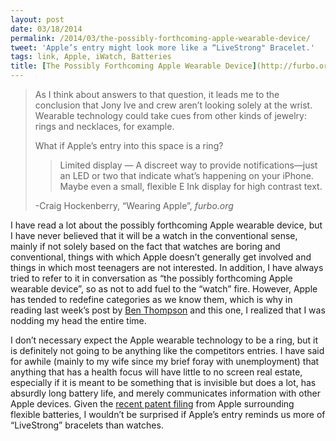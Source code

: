 ```yaml
---
layout: post
date: 03/18/2014
permalink: /2014/03/the-possibly-forthcoming-apple-wearable-device/
tweet: 'Apple’s entry might look more like a “LiveStrong" Bracelet.'
tags: link, Apple, iWatch, Batteries
title: [The Possibly Forthcoming Apple Wearable Device](http://furbo.org/2014/03/13/wearing-apple/)
---
```


<blockquote>
  <p>As I think about answers to that question, it leads me to the conclusion that Jony Ive and crew aren’t looking solely at the wrist. Wearable technology could take cues from other kinds of jewelry: rings and necklaces, for example.</p>
  
  <p>What if Apple’s entry into this space is a ring?</p>
  
  <blockquote>
    <p>Limited display — A discreet way to provide notifications—just an LED or two that indicate what’s happening on your iPhone. Maybe even a small, flexible E Ink display for high contrast text.</p>
  </blockquote>
  
  <p>-Craig Hockenberry, &#8220;Wearing Apple&#8221;, <em>furbo.org</em></p>
</blockquote>

<p>I have read a lot about the possibly forthcoming Apple wearable device, but I have never believed that it will be a watch in the conventional sense, mainly if not solely based on the fact that watches are boring and conventional, things with which Apple doesn&#8217;t generally get involved and things in which most teenagers are not interested. In addition, I have always tried to refer to it in conversation as &#8220;the possibly forthcoming Apple wearable device&#8221;, so as not to add fuel to the &#8220;watch&#8221; fire. However, Apple has tended to redefine categories as we know them, which is why in reading last week&#8217;s post by <a href="http://stratechery.com/2014/digital-hub-2-0/" title="Digital Hub 2.0 - Stratechery">Ben Thompson</a> and this one, I realized that I was nodding my head the entire time.</p>

<p>I don&#8217;t necessary expect the Apple wearable technology to be a ring, but it is definitely not going to be anything like the competitors entries. I have said for awhile (mainly to my wife since my brief foray with unemployment) that anything that has a health focus will have little to no screen real estate, especially if it is meant to be something that is invisible but does a lot, has absurdly long battery life, and merely communicates information with other Apple devices. Given the <a href="http://www.macrumors.com/2013/07/05/apple-patent-details-flexible-battery-shape-for-future-devices/" title="Apple Patent Details Flexible Battery Shape for Future Devices - MacRumors">recent patent filing</a> from Apple surrounding flexible batteries, I wouldn&#8217;t be surprised if Apple&#8217;s entry reminds us more of &#8220;LiveStrong&#8221; bracelets than watches.</p>
